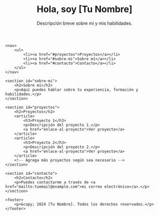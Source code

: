 <!DOCTYPE html>
<html lang="es">
<head>
    <meta charset="UTF-8">
    <meta name="viewport" content="width=device-width, initial-scale=1.0">
    <title>Mi Portafolio</title>
    <link rel="stylesheet" href="styles.css">
</head>
<body>
    <header>
        <h1>Hola, soy [Tu Nombre]</h1>
        <p>Descripción breve sobre mí y mis habilidades.</p>
    </header>

    <nav>
        <ul>
            <li><a href="#proyectos">Proyectos</a></li>
            <li><a href="#sobre-mi">Sobre mí</a></li>
            <li><a href="#contacto">Contacto</a></li>
        </ul>
    </nav>

    <section id="sobre-mi">
        <h2>Sobre mí</h2>
        <p>Aquí puedes hablar sobre tu experiencia, formación y habilidades.</p>
    </section>

    <section id="proyectos">
        <h2>Proyectos</h2>
        <article>
            <h3>Proyecto 1</h3>
            <p>Descripción del proyecto 1.</p>
            <a href="enlace-al-proyecto">Ver proyecto</a>
        </article>
        <article>
            <h3>Proyecto 2</h3>
            <p>Descripción del proyecto 2.</p>
            <a href="enlace-al-proyecto">Ver proyecto</a>
        </article>
        <!-- Agrega más proyectos según sea necesario -->
    </section>

    <section id="contacto">
        <h2>Contacto</h2>
        <p>Puedes contactarme a través de <a href="mailto:tuemail@example.com">mi correo electrónico</a>.</p>
    </section>

    <footer>
        <p>&copy; 2024 [Tu Nombre]. Todos los derechos reservados.</p>
    </footer>
</body>
</html>





